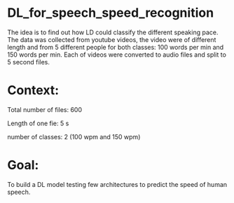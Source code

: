 # DL_for_speech_speed_recognition

The idea is to find out how LD could classify the different speaking pace.
The data was collected from youtube videos, the video were of different length and from 5 different people for both classes: 100 words per min and 150 words per min. 
Each of videos were converted to audio files and split to 5 second files.

# Context:
Total number of files: 600

Length of one fie: 5 s

number of classes: 2 (100 wpm and 150 wpm)

# Goal:
To build a DL model testing few architectures to predict the speed of human speech.
